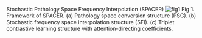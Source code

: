 Stochastic Pathology Space Frequency Interpolation (SPACER)
![fig1]([https://github.com/YatingHuang7/SPACER/assets/103507948/307930cb-46d1-424f-93ea-416db5fb53ab](https://github.com/YatingHuang7/SPACER/blob/main/Fig/1.png))
Fig 1. Framework of SPACER. (a) Pathology space conversion structure (PSC). (b)  Stochastic frequency space interpolation structure (SFI). (c)  Triplet contrastive learning structure with attention-directing coefficients.
